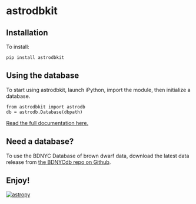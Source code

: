 # astrodbkit

## Installation

To install:

```pip install astrodbkit```

## Using the database

To start using astrodbkit, launch iPython, import the module, then initialize a database.

```
from astrodbkit import astrodb
db = astrodb.Database(dbpath)
```

[Read the full documentation here.](http://astrodbkit.readthedocs.org/en/latest/index.html)

## Need a database?

To use the BDNYC Database of brown dwarf data, download the latest data release from [the BDNYCdb repo on Github](https://github.com/BDNYC/BDNYCdb.git).

## Enjoy!

[![astropy](http://img.shields.io/badge/powered%20by-AstroPy-orange.svg?style=flat)](http://www.astropy.org/)

